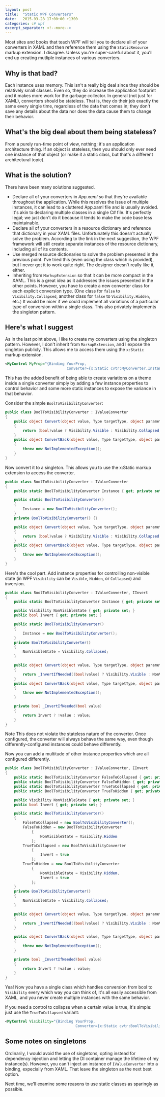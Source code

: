 ```yaml
---
layout: post
title:  "Static WPF Converters"
date:   2015-03-28 17:00:00 +1300
categories: c# wpf
excerpt_separator: <!--more-->
---
```

Most sites and books that teach WPF will tell you to declare all of your converters in XAML and then reference them using the `StaticResource` markup extension. I disagree. Unless you're super-careful about it, you'll end up creating mutliple instances of various converters.

<!--more-->

## Why is that bad?

Each instance uses memory. This isn't a really big deal since they should be relatively small classes. Even so, they do increase the application footprint and it makes more work for the garbage collector.
In general (not just for XAML), converters should be stateless. That is, they do their job exactly the same every single time, regardless of the data that comes in; they don't save any details about the data nor does the data cause them to change their behavior.

## What's the big deal about them being stateless?

From a purely run-time point of view, nothing; it's an application architecture thing. If an object is stateless, then you should only ever need one instance of that object (or make it a static class, but that's a different architectural topic).

## What is the solution?

There have been many solutions suggested.

- Declare all of your converters in *App.xaml* so that they're available throughout the application. While this resolves the issue of multiple instances, it can lead to a cluttered App.xaml file and is usually avoided. It's akin to declaring multiple classes in a single C# file. It's perfectly legal; we just don't do it because it tends to make the code base less maintainable.
- Declare all of your converters in a resource dictionary and reference that dictionary in your XAML files. Unfortunately this doesn't actually solve the problem. According to the link in the next suggestion, the WPF framework will still create separate instances of the resource dictionary, including all of its contents.
- Use merged resource dictionaries to solve the problem presented in the previous point. I've tried this (even using the class which is provided), but I never got it to work quite right. The designer doesn't really like it, either.
- Inheriting from `MarkupExtension` so that it can be more compact in the XAML. This is a great idea as it addresses the issues presented in the other points. However, you have to create a new converter class for each explicit conversion type. (One class for `false` to `Visibility.Collapsed`, another class for `false` to `Visibility.Hidden`, etc.) It would be nicer if we could implement all variations of a particular type of conversion within a single class. This also privately implements the singleton pattern.

## Here's what I suggest

As in the last point above, I like to create my converters using the singleton pattern. However, I don't inherit from `MarkupExtension`, and I expose the singleton publicly. This allows me to access them using the `x:Static` markup extension.

```xml
<MyControl MyProp="{Binding YourProp,
                            Converter={x:Static cvtr:MyConverter.Instance}}"/>
```

This has the added benefit of being able to create variations on a theme inside a single converter simply by adding a few instance properties to control behavior and some more static instances to expose the variance in that behavior.

Consider the simple `BoolToVisibilityConverter`:

```c#
public class BoolToVisibilityConverter : IValueConverter
{
    public object Convert(object value, Type targetType, object parameter, CultureInfo culture)
    {
        return (bool)value ? Visibility.Visible : Visibility.Collapsed;
    }
    public object ConvertBack(object value, Type targetType, object parameter, CultureInfo culture)
    {
        throw new NotImplementedException();
    }
}
```

Now convert it to a singleton. This allows you to use the x:Static markup extension to access the converter.

```c#
public class BoolToVisibilityConverter : IValueConverter
{
    public static BoolToVisibilityConverter Instance { get; private set; }

    public static BoolToVisibilityConverter()
    {
        Instance = new BoolToVisibilityConverter();
    }
    private BoolToVisibilityConverter() {}

    public object Convert(object value, Type targetType, object parameter, CultureInfo culture)
    {
        return (bool)value ? Visibility.Visible : Visibility.Collapsed;
    }
    public object ConvertBack(object value, Type targetType, object parameter, CultureInfo culture)
    {
        throw new NotImplementedException();
    }
}
```

Here's the cool part. Add instance properties for controlling non-visible state (in WPF `Visibility` can be `Visible`, `Hidden`, or `Collapsed`) and inversion.

```c#
public class BoolToVisibilityConverter : IValueConverter, IInvert
{
    public static BoolToVisibilityConverter Instance { get; private set; }

    public Visibility NonVisibleState { get; private set; }
    public bool Invert { get; private set; }

    public static BoolToVisibilityConverter()
    {
        Instance = new BoolToVisibilityConverter();
    }
    private BoolToVisibilityConverter()
    {
        NonVisibleState = Visibility.Collapsed;
    }

    public object Convert(object value, Type targetType, object parameter, CultureInfo culture)
    {
        return _InvertIfNeeded((bool)value) ? Visibility.Visible : NonVisibleState;
    }
    public object ConvertBack(object value, Type targetType, object parameter, CultureInfo culture)
    {
        throw new NotImplementedException();
    }

    private bool _InvertIfNeeded(bool value)
    {
        return Invert ? !value : value;
    }
}
```

Note This does not violate the stateless nature of the converter. Once configured, the converter will always behave the same way, even though differently-configured instances could behave differently.

Now you can add a multitude of other instance properties which are all configured differently.

```c#
public class BoolToVisibilityConverter : IValueConverter, IInvert
{
    public static BoolToVisibilityConverter FalseToCollapsed { get; private set; }
    public static BoolToVisibilityConverter FalseToHidden { get; private set; }
    public static BoolToVisibilityConverter TrueToCollapsed { get; private set; }
    public static BoolToVisibilityConverter TrueToHidden { get; private set; }

    public Visibility NonVisibleState { get; private set; }
    public bool Invert { get; private set; }

    public static BoolToVisibilityConverter()
    {
        FalseToCollapsed = new BoolToVisibilityConverter();
        FalseToHidden = new BoolToVisibilityConverter
            {
                NonVisibleState = Visibility.Hidden
            };
        TrueToCollapsed = new BoolToVisibilityConverter
            {
                Invert = true
            };
        TrueToHidden = new BoolToVisibilityConverter
            {
                NonVisibleState = Visibility.Hidden,
                Invert = true
            };
    }
    private BoolToVisibilityConverter()
    {
        NonVisibleState = Visibility.Collapsed;
    }

    public object Convert(object value, Type targetType, object parameter, CultureInfo culture)
    {
        return _InvertIfNeeded((bool)value) ? Visibility.Visible : NonVisibleState;
    }

    public object ConvertBack(object value, Type targetType, object parameter, CultureInfo culture)
    {
        throw new NotImplementedException();
    }

    private bool _InvertIfNeeded(bool value)
    {
        return Invert ? !value : value;
    }
}
```

Yea! Now you have a single class which handles conversion from bool to `Visibility` every which way you can think of, it's all easily accessible from XAML, and you never create multiple instances with the same behavior.

If you need a control to collapse when a certain value is true, it's simple: just use the `TrueToCollapsed` variant:

```xml
<MyControl Visibility="{Binding YourProp,
                                Converter={x:Static cvtr:BoolToVisibilityConverter.TrueToCollapsed}}"/>
```

## Some notes on singletons

Ordinarily, I would avoid the use of singletons, opting instead for dependency injection and letting the DI container manage the lifetime of my instance(s). However, you can't inject an instance of `IValueConverter` into a binding, expecially from XAML. That leave the singleton as the next best option.

Next time, we'll examine some reasons to use static classes as sparingly as possible.